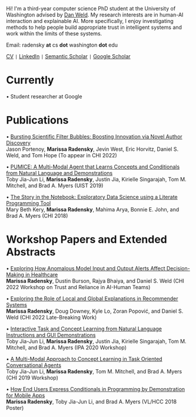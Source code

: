 Hi! I'm a third-year computer science PhD student at the University of Washington advised by [Dan Weld](https://www.cs.washington.edu/people/faculty/weld). My research interests are in human-AI interaction and explainable AI. More specifically, I enjoy investigating methods to help people build appropriate trust in intelligent systems and work within the limits of these systems.

Email: radensky **at** cs **dot** washington **dot** edu

[CV](https://github.com/mradensky/research/raw/gh-pages/CV2021.pdf) ```|``` [LinkedIn](https://www.linkedin.com/in/marissa-radensky-51115a100/) ```|``` [Semantic Scholar](https://www.semanticscholar.org/author/40961666) ```|``` [Google Scholar](https://scholar.google.com/citations?user=YRCUN_UAAAAJ&hl=en&oi=ao)

# Currently
• Student researcher at Google

# Publications
• [Bursting Scientific Filter Bubbles: Boosting Innovation via Novel Author Discovery](https://arxiv.org/pdf/2108.05669.pdf)
<br /> Jason Portenoy, **Marissa Radensky**, Jevin West, Eric Horvitz, Daniel S. Weld, and Tom Hope (To appear in CHI 2022)

• [PUMICE: A Multi-Modal Agent that Learns Concepts and Conditionals from Natural Language and Demonstrations](https://toby.li/files/Li_Pumice_UIST19.pdf)
<br /> Toby Jia-Jun Li, **Marissa Radensky**, Justin Jia, Kirielle Singarajah, Tom M. Mitchell, and Brad A. Myers (UIST 2019)

• [The Story in the Notebook:  Exploratory Data Science using a Literate Programming Tool](https://marybethkery.com/projects/Verdant/Kery-The-Story-in-the-Notebook-Exploratory-Data-Science-using-a-Literate-Programming-Tool.pdf)
<br /> Mary Beth Kery, **Marissa Radensky**, Mahima Arya, Bonnie E. John, and Brad A. Myers (CHI 2018)

# Workshop Papers and Extended Abstracts
• [Exploring How Anomalous Model Input and Output Alerts Affect Decision-Making in Healthcare](https://arxiv.org/pdf/2204.13194.pdf)
<br /> **Marissa Radensky**, Dustin Burson, Rajya Bhaiya, and Daniel S. Weld (CHI 2022 Workshop on Trust and Reliance in AI-Human Teams)

• [Exploring the Role of Local and Global Explanations in Recommender Systems](https://arxiv.org/pdf/2109.13301.pdf)
<br /> **Marissa Radensky**, Doug Downey, Kyle Lo, Zoran Popović, and Daniel S. Weld (CHI 2022 Late-Breaking Work)

• [Interactive Task and Concept Learning from Natural Language Instructions and GUI Demonstrations](https://arxiv.org/pdf/1909.00031.pdf)
<br /> Toby Jia-Jun Li, **Marissa Radensky**, Justin Jia, Kirielle Singarajah, Tom M. Mitchell, and Brad A. Myers (IPA 2020 Workshop) 

• [A Multi-Modal Approach to Concept Learning in Task Oriented Conversational Agents](https://toby.li/files/MultiModalApproachToConceptLearning_Li.pdf)
<br /> Toby Jia-Jun Li, **Marissa Radensky**, Tom M. Mitchell, and Brad A. Myers (CHI 2019 Workshop) 

• [How End Users Express Conditionals in Programming by Demonstration for Mobile Apps](http://www.cs.cmu.edu/~NatProg/papers/p311-radensky.pdf)
<br /> **Marissa Radensky**, Toby Jia-Jun Li, and Brad A. Myers (VL/HCC 2018 Poster)
